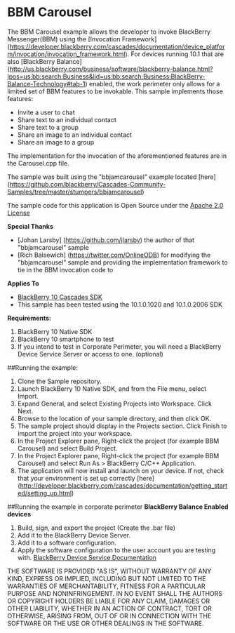 # BBM Carousel

The BBM Carousel example allows the developer to invoke BlackBerry Messenger(BBM)
using the [Invocation Framework] (https://developer.blackberry.com/cascades/documentation/device_platform/invocation/invocation_framework.html).  For devices running 10.1 that are also [BlackBerry Balance] (http://us.blackberry.com/business/software/blackberry-balance.html?lpos=us:bb:search:Business&lid=us:bb:search:Business:BlackBerry-Balance-Technology#tab-1) enabled, the work perimeter only allows for a limited set of BBM features to be invokable. This sample implements those features:

- Invite a user to chat 
- Share text to an individual contact
- Share text to a group 
- Share an image to an individual contact 
- Share an image to a group 

The implementation for the invocation of the aforementioned features are in the Carousel.cpp file.

The sample was built using the "bbjamcarousel" example located [here] (https://github.com/blackberry/Cascades-Community-Samples/tree/master/stumpers/bbjamcarousel)

The sample code for this application is Open Source under the [Apache 2.0 License](http://www.apache.org/licenses/LICENSE-2.0.html)

**Special Thanks**

- [Johan Larsby] (https://github.com/jlarsby) the author of that "bbjamcarousel" sample
- [Rich Balsewich] (https://twitter.com/OnlineODB) for modifying the "bbjamcarousel" sample and providing the implementation framework to tie in the BBM invocation code to

**Applies To**

* [BlackBerry 10 Cascades SDK](http://developer.blackberry.com/cascades/)
* This sample has been tested using the 10.1.0.1020 and 10.1.0.2006 SDK


**Requirements:**

1. BlackBerry 10 Native SDK
2. BlackBerry 10 smartphone to test
3. If you intend to test in Corporate Perimeter, you will need a BlackBerry Device Service Server or access to one. (optional)


##Running the example:

1. Clone the Sample repository.
2. Launch BlackBerry 10 Native SDK, and from the File menu, select Import.
3. Expand General, and select Existing Projects into Workspace. Click Next.
4. Browse to the location of your sample directory, and then click OK.
5. The sample project should display in the Projects section. 
   Click Finish to import the project into your workspace.
6. In the Project Explorer pane, Right-click the project (for example BBM Carousel) 
   and select Build Project.
7. In the Project Explorer pane, Right-click the project (for example BBM Carousel) 
   and select Run As > BlackBerry C/C++ Application.
8. The application will now install and launch on your device. If not, check that your environment is set up correctly [here] (http://developer.blackberry.com/cascades/documentation/getting_started/setting_up.html)

##Running the example in corporate perimeter 
**BlackBerry Balance Enabled devices**

1. Build, sign, and export the project (Create the .bar file)
2. Add it to the BlackBerry Device Server.
3. Add it to a software configuration.
2. Apply the software configuration to the user account you are testing with. [BlackBerry Device Service Documentation](http://docs.blackberry.com/en/admin/subcategories/?userType=2&category=BlackBerry+Device+Service)


THE SOFTWARE IS PROVIDED "AS IS", WITHOUT WARRANTY OF ANY KIND, EXPRESS OR IMPLIED, INCLUDING BUT NOT LIMITED TO THE WARRANTIES OF MERCHANTABILITY, FITNESS FOR A PARTICULAR PURPOSE AND NONINFRINGEMENT. IN NO EVENT SHALL THE AUTHORS OR COPYRIGHT HOLDERS BE LIABLE FOR ANY CLAIM, DAMAGES OR OTHER LIABILITY, WHETHER IN AN ACTION OF CONTRACT, TORT OR OTHERWISE, ARISING FROM, OUT OF OR IN CONNECTION WITH THE SOFTWARE OR THE USE OR OTHER DEALINGS IN THE SOFTWARE.